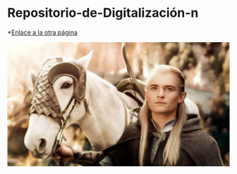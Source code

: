 # Repositorio-de-Digitalización-n

*[Enlace a la otra página](otro.md)

![Descripción de la iamgen](assets/legolasportada_31dj.jpg)
